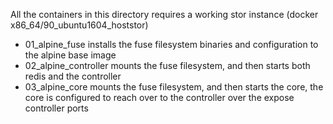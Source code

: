 All the containers in this directory requires a working stor instance
 (docker x86_64/90_ubuntu1604_hoststor)
 
- 01_alpine_fuse installs the fuse filesystem binaries and configuration
  to the alpine base image
- 02_alpine_controller mounts the fuse filesystem, and then starts both redis 
  and the controller
- 03_alpine_core mounts the fuse filesystem, and then starts the core, the core
  is configured to reach over to the controller over the expose controller ports
  

 